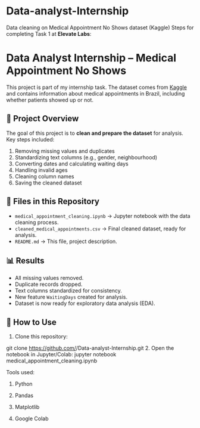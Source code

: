 # Data-analyst-Internship
Data cleaning on Medical Appointment No Shows dataset (Kaggle)
Steps for completing Task 1 at **Elevate Labs**:
# Data Analyst Internship – Medical Appointment No Shows

This project is part of my internship task. The dataset comes from [Kaggle](https://www.kaggle.com/datasets/joniarroba/noshowappointments) and contains information about medical appointments in Brazil, including whether patients showed up or not.

## 📌 Project Overview
The goal of this project is to **clean and prepare the dataset** for analysis.  
Key steps included:
1. Removing missing values and duplicates
2. Standardizing text columns (e.g., gender, neighbourhood)
3. Converting dates and calculating waiting days
4. Handling invalid ages
5. Cleaning column names
6. Saving the cleaned dataset

## 📂 Files in this Repository
- `medical_appointment_cleaning.ipynb` → Jupyter notebook with the data cleaning process.
- `cleaned_medical_appointments.csv` → Final cleaned dataset, ready for analysis.
- `README.md` → This file, project description.

## 📊 Results
- All missing values removed.
- Duplicate records dropped.
- Text columns standardized for consistency.
- New feature `WaitingDays` created for analysis.
- Dataset is now ready for exploratory data analysis (EDA).

## 🚀 How to Use
1. Clone this repository:
   
  git clone https://github.com/<Anu-253>/Data-analyst-Internship.git
2. Open the notebook in Jupyter/Colab:
  jupyter notebook medical_appointment_cleaning.ipynb

  Tools used:
1. Python

2. Pandas

3. Matplotlib

4. Google Colab

  
